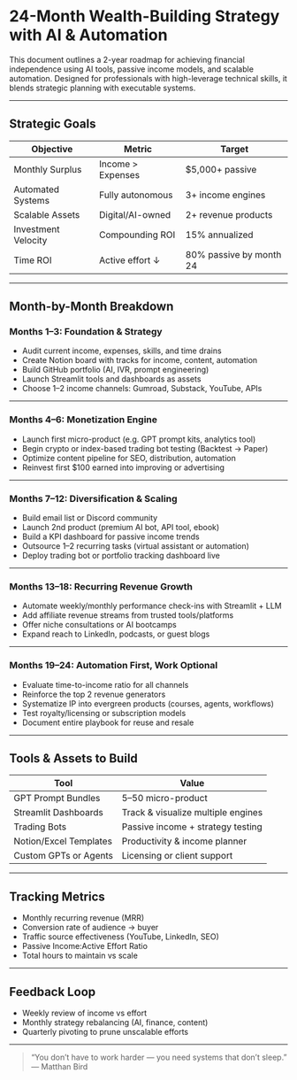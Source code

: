 # 24-Month Wealth-Building Strategy with AI & Automation

This document outlines a 2-year roadmap for achieving financial independence using AI tools, passive income models, and scalable automation. Designed for professionals with high-leverage technical skills, it blends strategic planning with executable systems.

---

## Strategic Goals

| Objective | Metric | Target |
|----------|--------|--------|
| Monthly Surplus | Income > Expenses | $5,000+ passive |
| Automated Systems | Fully autonomous | 3+ income engines |
| Scalable Assets | Digital/AI-owned | 2+ revenue products |
| Investment Velocity | Compounding ROI | 15% annualized |
| Time ROI | Active effort ↓ | 80% passive by month 24 |

---

## Month-by-Month Breakdown

### Months 1–3: Foundation & Strategy

- Audit current income, expenses, skills, and time drains
- Create Notion board with tracks for income, content, automation
- Build GitHub portfolio (AI, IVR, prompt engineering)
- Launch Streamlit tools and dashboards as assets
- Choose 1–2 income channels: Gumroad, Substack, YouTube, APIs

---

### Months 4–6: Monetization Engine

- Launch first micro-product (e.g. GPT prompt kits, analytics tool)
- Begin crypto or index-based trading bot testing (Backtest → Paper)
- Optimize content pipeline for SEO, distribution, automation
- Reinvest first $100 earned into improving or advertising

---

### Months 7–12: Diversification & Scaling

- Build email list or Discord community
- Launch 2nd product (premium AI bot, API tool, ebook)
- Build a KPI dashboard for passive income trends
- Outsource 1–2 recurring tasks (virtual assistant or automation)
- Deploy trading bot or portfolio tracking dashboard live

---

### Months 13–18: Recurring Revenue Growth

- Automate weekly/monthly performance check-ins with Streamlit + LLM
- Add affiliate revenue streams from trusted tools/platforms
- Offer niche consultations or AI bootcamps
- Expand reach to LinkedIn, podcasts, or guest blogs

---

### Months 19–24: Automation First, Work Optional

- Evaluate time-to-income ratio for all channels
- Reinforce the top 2 revenue generators
- Systematize IP into evergreen products (courses, agents, workflows)
- Test royalty/licensing or subscription models
- Document entire playbook for reuse and resale

---

## Tools & Assets to Build

| Tool | Value |
|------|-------|
| GPT Prompt Bundles | $5–$50 micro-product |
| Streamlit Dashboards | Track & visualize multiple engines |
| Trading Bots | Passive income + strategy testing |
| Notion/Excel Templates | Productivity & income planner |
| Custom GPTs or Agents | Licensing or client support |

---

## Tracking Metrics

- Monthly recurring revenue (MRR)
- Conversion rate of audience → buyer
- Traffic source effectiveness (YouTube, LinkedIn, SEO)
- Passive Income:Active Effort Ratio
- Total hours to maintain vs scale

---

## Feedback Loop

- Weekly review of income vs effort
- Monthly strategy rebalancing (AI, finance, content)
- Quarterly pivoting to prune unscalable efforts

---

> “You don’t have to work harder — you need systems that don’t sleep.”
> — Matthan Bird
